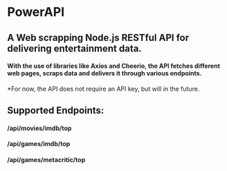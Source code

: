 # PowerAPI
## A Web scrapping Node.js RESTful API for delivering entertainment data.
#### With the use of libraries like Axios and Cheerio, the API fetches different web pages, scraps data and delivers it through various endpoints.<br/>
*For now, the API does not require an API key, but will in the future.

## Supported Endpoints:
#### /api/movies/imdb/top
#### /api/games/imdb/top
#### /api/games/metacritic/top